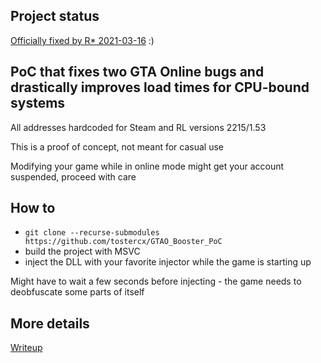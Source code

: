 ## Project status

[Officially fixed by R* 2021-03-16](https://support.rockstargames.com/articles/360061161574/) :)

## PoC that fixes two GTA Online bugs and drastically improves load times for CPU-bound systems

All addresses hardcoded for Steam and RL versions 2215/1.53

This is a proof of concept, not meant for casual use

Modifying your game while in online mode might get your account suspended, proceed with care

## How to

* `git clone --recurse-submodules https://github.com/tostercx/GTAO_Booster_PoC`
* build the project with MSVC
* inject the DLL with your favorite injector while the game is starting up

Might have to wait a few seconds before injecting - the game needs to deobfuscate some parts of itself

## More details

[Writeup](https://nee.lv/2021/02/28/How-I-cut-GTA-Online-loading-times-by-70/)
